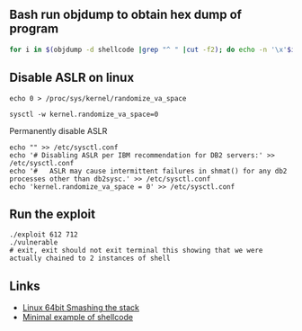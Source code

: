 ## Bash run objdump to obtain hex dump of program

```bash
for i in $(objdump -d shellcode |grep "^ " |cut -f2); do echo -n '\x'$i; done;
```

## Disable ASLR on linux

```
echo 0 > /proc/sys/kernel/randomize_va_space
```

```
sysctl -w kernel.randomize_va_space=0
```

Permanently disable ASLR
```
echo "" >> /etc/sysctl.conf
echo '# Disabling ASLR per IBM recommendation for DB2 servers:' >> /etc/sysctl.conf
echo '#   ASLR may cause intermittent failures in shmat() for any db2 processes other than db2sysc.' >> /etc/sysctl.conf
echo 'kernel.randomize_va_space = 0' >> /etc/sysctl.conf
```

## Run the exploit

```
./exploit 612 712
./vulnerable
# exit, exit should not exit terminal this showing that we were actually chained to 2 instances of shell
```

## Links

  * [Linux 64bit Smashing the stack](https://blog.techorganic.com/2015/04/10/64-bit-linux-stack-smashing-tutorial-part-1/)
  * [Minimal example of shellcode](https://systemoverlord.com/2014/06/05/minimal-x86-64-shellcode-for-binsh/)
